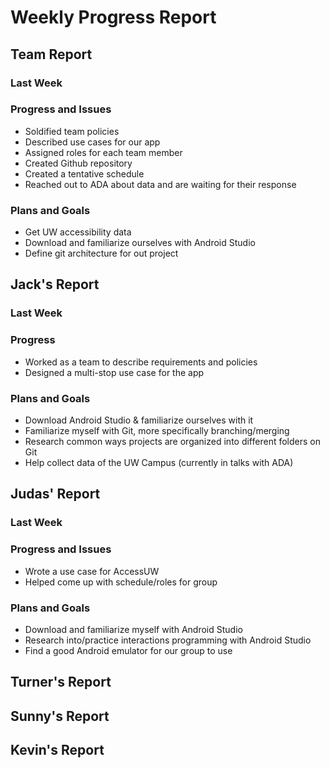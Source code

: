 # Weekly Progress Report
## Team Report
### Last Week
### Progress and Issues
* Soldified team policies
* Described use cases for our app
* Assigned roles for each team member
* Created Github repository
* Created a tentative schedule
* Reached out to ADA about data and are waiting for their response
### Plans and Goals
* Get UW accessibility data
* Download and familiarize ourselves with Android Studio
* Define git architecture for out project
## Jack's Report
### Last Week
### Progress
* Worked as a team to describe requirements and policies
* Designed a multi-stop use case for the app
### Plans and Goals
* Download Android Studio & familiarize ourselves with it
* Familiarize myself with Git, more specifically branching/merging
* Research common ways projects are organized into different folders on Git
* Help collect data of the UW Campus (currently in talks with ADA)
## Judas' Report
### Last Week
### Progress and Issues
* Wrote a use case for AccessUW
* Helped come up with schedule/roles for group
### Plans and Goals
* Download and familiarize myself with Android Studio
* Research into/practice interactions programming with Android Studio
* Find a good Android emulator for our group to use
## Turner's Report
## Sunny's Report
## Kevin's Report
